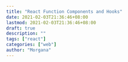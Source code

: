 ```yaml
---
title: "React Function Components and Hooks"
date: 2021-02-03T21:36:46+08:00
lastmod: 2021-02-03T21:36:46+08:00
draft: true
description: ""
tags: ["react"]
categories: ["web"]
author: "Morgana"
---
```

